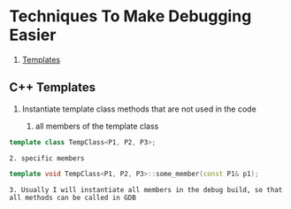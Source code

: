 # Techniques To Make Debugging Easier
1. [Templates](#temp)

## <a name="temp"/>C++ Templates
1. Instantiate template class methods that are not used in the code

    1. all members of the template class
  ```c++
  template class TempClass<P1, P2, P3>;
  ```
    2. specific members
  ```c++
  template void TempClass<P1, P2, P3>::some_member(const P1& p1);
  ```
    3. Usually I will instantiate all members in the debug build, so that all methods can be called in GDB
  
  
